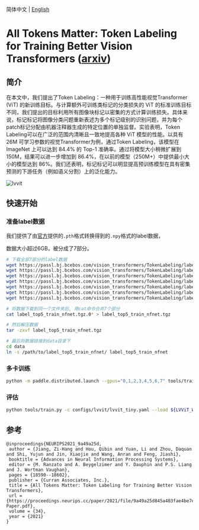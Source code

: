 简体中文 | [English](README.md)

# All Tokens Matter: Token Labeling for Training Better Vision Transformers ([arxiv](https://arxiv.org/abs/2104.10858))

## 简介

在本文中，我们提出了Token Labeling：一种用于训练高性能视觉Transformer (ViT) 的新训练目标。与计算额外可训练类标记的分类损失的 ViT 的标准训练目标不同，我们提出的目标利用所有图像块标记以密集的方式计算训练损失。具体来说，标记标记将图像分类问题重新表述为多个标记级别的识别问题，并为每个patch标记分配由机器注释器生成的特定位置的单独监督。实验表明，Token Labeling可以在广泛的范围内清晰且一致地提高各种 ViT 模型的性能。以具有 26M 可学习参数的视觉Transformer为例，通过Token Labeling，该模型在 ImageNet 上可以达到 84.4% 的 Top-1 准确率。通过将模型大小稍微扩展到 150M，结果可以进一步增加到 86.4%，在以前的模型（250M+）中提供最小大小的模型达到 86%。我们还表明，标记标记可以明显提高预训练模型在具有密集预测的下游任务（例如语义分割）上的泛化能力。

![lvvit](https://raw.githubusercontent.com/zihangJiang/TokenLabeling/main/figures/Compare.png)


## 快速开始

### 准备label数据

我们提供了由[官方](https://github.com/zihangJiang/TokenLabeling#label-data)提供的`.pth`格式转换得到的`.npy`格式的label数据，

数据大小超过6GB，被分成了7部分。

```bash
# 下载全部7部分的label数据
wget https://passl.bj.bcebos.com/vision_transformers/TokenLabeling/label_top5_train_nfnet.tgz.00
wget https://passl.bj.bcebos.com/vision_transformers/TokenLabeling/label_top5_train_nfnet.tgz.01
wget https://passl.bj.bcebos.com/vision_transformers/TokenLabeling/label_top5_train_nfnet.tgz.02
wget https://passl.bj.bcebos.com/vision_transformers/TokenLabeling/label_top5_train_nfnet.tgz.03
wget https://passl.bj.bcebos.com/vision_transformers/TokenLabeling/label_top5_train_nfnet.tgz.04
wget https://passl.bj.bcebos.com/vision_transformers/TokenLabeling/label_top5_train_nfnet.tgz.05
wget https://passl.bj.bcebos.com/vision_transformers/TokenLabeling/label_top5_train_nfnet.tgz.06

# 将数据下载到同一个文件夹后, 用cat命令合并7个部分 
cat label_top5_train_nfnet.tgz.0* > label_top5_train_nfnet.tgz

# 然后解压数据
tar -zxvf label_top5_train_nfnet.tgz

# 最后将数据链接到data目录下
cd data
ln -s /path/to/label_top5_train_nfnet/ label_top5_train_nfnet
```

### 多卡训练

```bash
python -m paddle.distributed.launch --gpus="0,1,2,3,4,5,6,7" tools/train.py -c configs/lvvit/lvvit_tiny.yaml
```

### 评估

```bash
python tools/train.py -c configs/lvvit/lvvit_tiny.yaml --load ${LVViT_WEGHT_FILE} --evaluate-only
```


## 参考

```
@inproceedings{NEURIPS2021_9a49a25d,
 author = {Jiang, Zi-Hang and Hou, Qibin and Yuan, Li and Zhou, Daquan and Shi, Yujun and Jin, Xiaojie and Wang, Anran and Feng, Jiashi},
 booktitle = {Advances in Neural Information Processing Systems},
 editor = {M. Ranzato and A. Beygelzimer and Y. Dauphin and P.S. Liang and J. Wortman Vaughan},
 pages = {18590--18602},
 publisher = {Curran Associates, Inc.},
 title = {All Tokens Matter: Token Labeling for Training Better Vision Transformers},
 url = {https://proceedings.neurips.cc/paper/2021/file/9a49a25d845a483fae4be7e341368e36-Paper.pdf},
 volume = {34},
 year = {2021}
}
```
